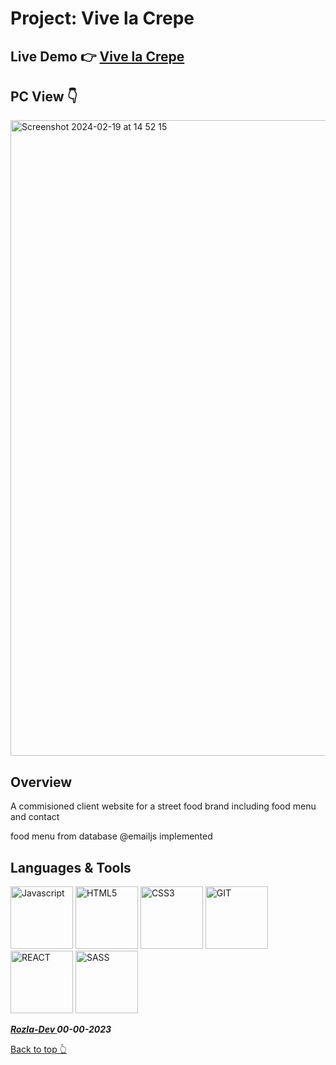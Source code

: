 # Project: Vive la Crepe

## Live Demo 👉  [Vive la Crepe](https://vive-la-crepe.netlify.app/)

## PC View 👇

<img width="1017" alt="Screenshot 2024-02-19 at 14 52 15" src="https://github.com/curveservices/vive-la-crepe/assets/101556296/f666e8c7-7748-4629-a7a7-e1f89c961e59">

## Overview

A commisioned client website for a street food brand
including food menu and contact

food menu from database
@emailjs implemented


## Languages & Tools

<a href="https://javascript.info/">
    <img width="100" alt="Javascript" src="https://cdn.jsdelivr.net/gh/devicons/devicon/icons/javascript/javascript-plain.svg" /></a> 
<a href="https://html.com/html5/">
    <img width="100" alt="HTML5" src="https://cdn.jsdelivr.net/gh/devicons/devicon/icons/html5/html5-plain-wordmark.svg" /></a> 
<a href="https://css3.com/">
    <img width="100" alt="CSS3" src="https://cdn.jsdelivr.net/gh/devicons/devicon/icons/css3/css3-plain-wordmark.svg" /></a> 
<a href="https://git-scm.com/">
    <img width="100" alt="GIT" src="https://cdn.jsdelivr.net/gh/devicons/devicon/icons/git/git-original.svg" /></a>
<a href="https://react.dev/">
    <img width="100" alt="REACT" src="https://cdn.jsdelivr.net/gh/devicons/devicon/icons/react/react-original.svg" /></a>
<a href="https://sass-lang.com/">
    <img width="100" alt="SASS" src="https://cdn.jsdelivr.net/gh/devicons/devicon@latest/icons/sass/sass-original.svg" /></a>
<a href="https://jestjs.io/">
          


***<a href="https://twitter.com/Crypto_Rozla"> Rozla-Dev </a> 00-00-2023***


[Back to top 👆](#project)
